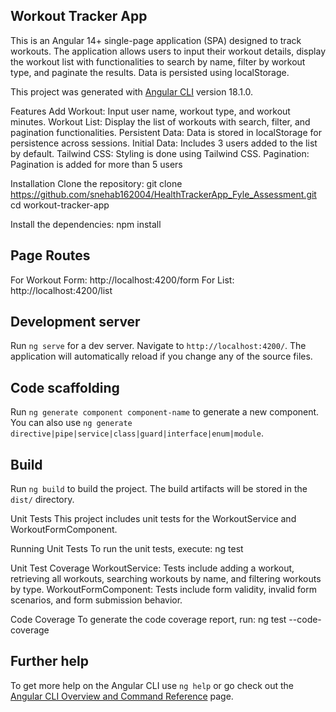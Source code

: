 ## Workout Tracker App

This is an Angular 14+ single-page application (SPA) designed to track workouts. The application allows users to input their workout details, display the workout list with functionalities to search by name, filter by workout type, and paginate the results. Data is persisted using localStorage.

This project was generated with [Angular CLI](https://github.com/angular/angular-cli) version 18.1.0.

Features
Add Workout: Input user name, workout type, and workout minutes.
Workout List: Display the list of workouts with search, filter, and pagination functionalities.
Persistent Data: Data is stored in localStorage for persistence across sessions.
Initial Data: Includes 3 users added to the list by default.
Tailwind CSS: Styling is done using Tailwind CSS.
Pagination: Pagination is added for more than 5 users

Installation
Clone the repository:
git clone https://github.com/snehab162004/HealthTrackerApp_Fyle_Assessment.git
cd workout-tracker-app

Install the dependencies:
npm install

## Page Routes
For Workout Form: http://localhost:4200/form
For List: http://localhost:4200/list

## Development server

Run `ng serve` for a dev server. Navigate to `http://localhost:4200/`. The application will automatically reload if you change any of the source files.

## Code scaffolding

Run `ng generate component component-name` to generate a new component. You can also use `ng generate directive|pipe|service|class|guard|interface|enum|module`.

## Build

Run `ng build` to build the project. The build artifacts will be stored in the `dist/` directory.

Unit Tests
This project includes unit tests for the WorkoutService and WorkoutFormComponent.

Running Unit Tests
To run the unit tests, execute:
ng test

Unit Test Coverage
WorkoutService: Tests include adding a workout, retrieving all workouts, searching workouts by name, and filtering workouts by type.
WorkoutFormComponent: Tests include form validity, invalid form scenarios, and form submission behavior.

Code Coverage
To generate the code coverage report, run:
ng test --code-coverage

## Further help

To get more help on the Angular CLI use `ng help` or go check out the [Angular CLI Overview and Command Reference](https://angular.dev/tools/cli) page.
